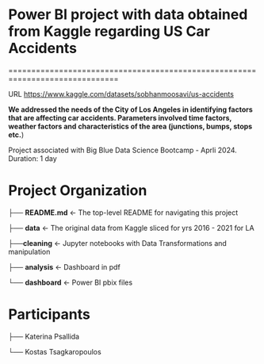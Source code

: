 # Power BI project with data obtained from Kaggle regarding US Car Accidents

==============================================================================

URL https://www.kaggle.com/datasets/sobhanmoosavi/us-accidents

**We addressed the needs of the City of Los Angeles in identifying factors that are affecting car accidents.
Parameters involved time factors, weather factors and characteristics of the area (junctions, bumps, stops etc.**)

Project associated with Big Blue Data Science Bootcamp - Aprli 2024. Duration: 1 day


# Project Organization

├── **README.md**               <- The top-level README for navigating this project

├── **data**                    <- The original data from Kaggle sliced for yrs 2016 - 2021 for LA

├──**cleaning**                 <- Jupyter notebooks with Data Transformations and manipulation

├── **analysis**                <- Dashboard in pdf

└── **dashboard**               <-  Power BI pbix files 



# Participants

├── Katerina Psallida

└── Kostas Tsagkaropoulos



